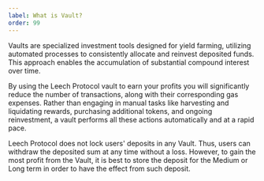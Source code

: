 ```yaml
---
label: What is Vault?
order: 99
---
```



Vaults are specialized investment tools designed for yield farming, utilizing automated processes to consistently allocate and reinvest deposited funds. This approach enables the accumulation of substantial compound interest over time.

By using the Leech Protocol  vault to earn your profits you will significantly reduce the number of transactions, along with their corresponding gas expenses. Rather than engaging in manual tasks like harvesting and liquidating rewards, purchasing additional tokens, and ongoing reinvestment, a vault performs all these actions automatically and at a rapid pace.

Leech Protocol does not lock users' deposits in any Vault. Thus, users can withdraw the deposited sum at any time without a loss. However, to gain the most profit from the Vault, it is best to store the deposit for the Medium or Long term in order to have the effect from such deposit.
